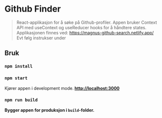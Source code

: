 # Github Finder
> React-applikasjon for å søke på Github-profiler. Appen bruker Context API med useContext og useReducer hooks for å håndtere states.
> Applikasjonen finnes ved: https://magnus-github-search.netlify.app/ 
> Evt følg instrukser under
## Bruk

### `npm install`

### `npm start`

Kjører appen i development mode.<b>
[http://localhost:3000](http://localhost:3000)

### `npm run build`
Bygger appen for produksjon i `build`-folder.<br>
